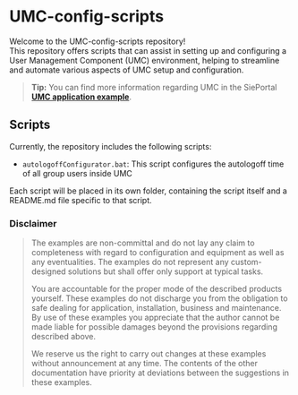 # UMC-config-scripts

Welcome to the UMC-config-scripts repository!  
This repository offers scripts that can assist in setting up and configuring a User Management Component (UMC) environment, helping to streamline and automate various aspects of UMC setup and configuration.

> **Tip:** You can find more information regarding UMC in the SiePortal **[UMC application example](https://support.industry.siemens.com/cs/ww/en/view/109780337)**.

## Scripts
Currently, the repository includes the following scripts:

- `autologoffConfigurator.bat`: This script configures the autologoff time of all group users inside UMC

Each script will be placed in its own folder, containing the script itself and a README.md file specific to that script.

### Disclaimer
> The examples are non-committal and do not lay any claim to completeness with regard to configuration and equipment as well as any
> eventualities. The examples do not represent any custom-designed solutions but shall offer only support at typical tasks. 
> 
> You are accountable for the proper mode of the described products yourself. These examples do not  discharge you from the obligation to
> safe dealing for application, installation, business and maintenance. By use of these examples you appreciate that the author cannot be made
> liable for possible damages beyond the provisions regarding described above. 
> 
> We reserve us the right to carry out changes at these examples without announcement at any time. The contents of the other documentation have
> priority at deviations between the suggestions in these examples.
